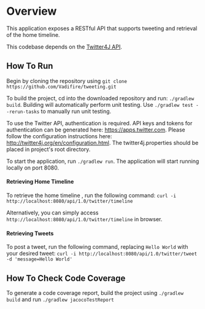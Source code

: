 # Overview
This application exposes a RESTful API that supports tweeting and retrieval of the home timeline.

This codebase depends on the [Twitter4J API](http://twitter4j.org/). 

## How To Run

Begin by cloning the repository using ```git clone https://github.com/Vadifire/tweeting.git``` 

To build the project, cd into the downloaded repository and run: ```./gradlew build```. 
Building will automatically perform unit testing. Use ```./gradlew test --rerun-tasks``` to manually run unit testing.

To use the Twitter API, authentication is required. 
API keys and tokens for authentication can be generated here: https://apps.twitter.com. 
Please follow the configuration instructions here: http://twitter4j.org/en/configuration.html. 
The twitter4j.properties should be placed in project's root directory.

To start the application, run ```./gradlew run```. The application will start running locally on port 8080.

#### Retrieving Home Timeline

To retrieve the home timeline , run the following command:
 ```curl -i http://localhost:8080/api/1.0/twitter/timeline```
 
Alternatively, you can simply access ```http://localhost:8080/api/1.0/twitter/timeline``` in browser.
 
 #### Retrieving Tweets
 
To post a tweet, run the following command, replacing ```Hello World``` with your desired tweet:
```curl -i http://localhost:8080/api/1.0/twitter/tweet -d 'message=Hello World'```


## How To Check Code Coverage

To generate a code coverage report, build the project using ```./gradlew build``` 
and run ```./gradlew jacocoTestReport```